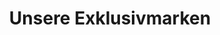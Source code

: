 ---
title: "Unsere Exklusivmarken"
draft: false
# page title background image
bg_image: "images/backgrounds/about-page.jpg"
# meta description
description : "Unsere Exklusivmarken"
url : "our-brands"
aliases: ["/en/brands"]
---